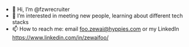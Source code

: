 - 👋 Hi, I’m @fzwrecruiter
- 👀 I’m interested in meeting new people, learning about different tech stacks
- 📫 How to reach me: email foo.zewai@hyppies.com or my LinkedIn https://www.linkedin.com/in/zewaifoo/

<!---
fzwrecruiter/fzwrecruiter is a ✨ special ✨ repository because its `README.md` (this file) appears on your GitHub profile.
You can click the Preview link to take a look at your changes.
--->
